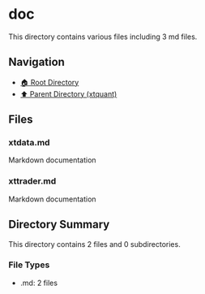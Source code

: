 # doc

This directory contains various files including 3 md files.

## Navigation

* [🏠 Root Directory](/xtquant/doc/../xtquant/doc/..README.md)
* [⬆️ Parent Directory (xtquant)](../README.md)

## Files

### xtdata.md

Markdown documentation

### xttrader.md

Markdown documentation

## Directory Summary

This directory contains 2 files and 0 subdirectories.

### File Types

* .md: 2 files
